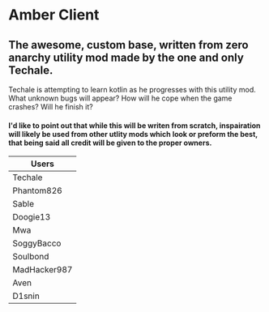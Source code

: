 # Amber Client
## The awesome, custom base, written from zero anarchy utility mod made by the one and only Techale.
Techale is attempting to learn kotlin as he progresses with this utility mod. What unknown bugs will appear? How will he cope when the game crashes? Will he finish it?
#### I'd like to point out that while this will be writen from scratch, inspairation will likely be used from other utlity mods which look or preform the best, that being said all credit will be given to the proper owners.

| Users |
|-------|
| Techale |
| Phantom826 |
| Sable |
| Doogie13 |
| Mwa |
| SoggyBacco |
| Soulbond |
| MadHacker987 |
| Aven |
| D1snin|
